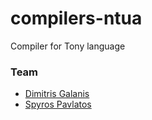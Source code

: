 # compilers-ntua
Compiler for Tony language

### Team
 * [Dimitris Galanis](https://github.com/DominusTea)
 * [Spyros Pavlatos](https://github.com/spyrospav)
